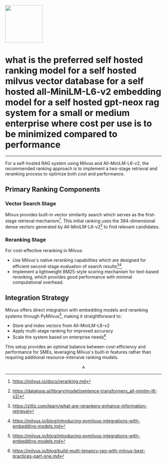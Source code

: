 <img src="https://r2cdn.perplexity.ai/pplx-full-logo-primary-dark%402x.png" class="logo" width="120"/>

# what is the preferred self hosted ranking model for a self hosted milvus vector database for a self hosted all-MiniLM-L6-v2 embedding model for a self hosted gpt-neox rag system for a small or medium enterprise where cost per use is to be minimized compared to performance

---
For a self-hosted RAG system using Milvus and All-MiniLM-L6-v2, the recommended ranking approach is to implement a two-stage retrieval and reranking process to optimize both cost and performance.

## Primary Ranking Components

### Vector Search Stage

Milvus provides built-in vector similarity search which serves as the first-stage retrieval mechanism[^1]. This initial ranking uses the 384-dimensional dense vectors generated by All-MiniLM-L6-v2[^10] to find relevant candidates.

### Reranking Stage

For cost-effective reranking in Milvus:

- Use Milvus's native reranking capabilities which are designed for efficient second-stage evaluation of search results[^4][^9].
- Implement a lightweight BM25-style scoring mechanism for text-based reranking, which provides good performance with minimal computational overhead.


## Integration Strategy

Milvus offers direct integration with embedding models and reranking systems through PyMilvus[^9], making it straightforward to:

- Store and index vectors from All-MiniLM-L6-v2
- Apply multi-stage ranking for improved accuracy
- Scale the system based on enterprise needs[^11]

This setup provides an optimal balance between cost-efficiency and performance for SMEs, leveraging Milvus's built-in features rather than requiring additional resource-intensive ranking models.

<div style="text-align: center">⁂</div>

[^1]: https://milvus.io/docs/reranking.md

[^2]: https://zilliz.com/blog/why-milvus-makes-building-rag-easier-faster-cost-efficient

[^3]: https://www.shakudo.io/blog/top-9-vector-databases

[^4]: https://zilliz.com/learn/what-are-rerankers-enhance-information-retrieval

[^5]: https://www.reddit.com/r/LocalLLaMA/comments/18j39qt/what_embedding_models_are_you_using_for_rag/

[^6]: https://zilliz.com/learn/ranking-models-what-are-they-and-when-to-use-them

[^7]: https://www.galileo.ai/blog/mastering-rag-choosing-the-perfect-vector-database

[^8]: https://www.singlestore.com/blog/choosing-a-vector-database-for-your-gen-ai-stack/

[^9]: https://milvus.io/blog/introducing-pymilvus-integrations-with-embedding-models.md

[^10]: https://dataloop.ai/library/model/sentence-transformers_all-minilm-l6-v2/

[^11]: https://milvus.io/blog/build-multi-tenancy-rag-with-milvus-best-practices-part-one.md

[^12]: https://www.cloudraft.io/blog/top-5-vector-databases

[^13]: https://milvus.io/docs/embeddings.md

[^14]: https://milvus.io/docs/comparison.md

[^15]: https://milvus.io

[^16]: https://www.digitalocean.com/community/conceptual-articles/how-to-choose-the-right-vector-database

[^17]: https://github.com/milvus-io/milvus/discussions/6302

[^18]: https://www.reddit.com/r/LangChain/comments/170jigz/my_strategy_for_picking_a_vector_database_a/

[^19]: https://www.reddit.com/r/vectordatabase/comments/170j6zd/my_strategy_for_picking_a_vector_database_a/

[^20]: https://milvus.io/docs/how_to_enhance_your_rag.md

